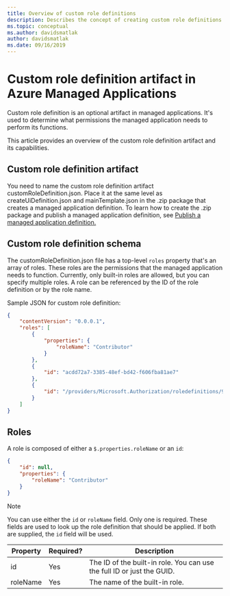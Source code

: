 ```yaml
---
title: Overview of custom role definitions
description: Describes the concept of creating custom role definitions for managed applications.
ms.topic: conceptual
ms.author: davidsmatlak
author: davidsmatlak
ms.date: 09/16/2019
---
```


# Custom role definition artifact in Azure Managed Applications

Custom role definition is an optional artifact in managed applications. It's used to determine what permissions the managed application needs to perform its functions.

This article provides an overview of the custom role definition artifact and its capabilities.

## Custom role definition artifact

You need to name the custom role definition artifact customRoleDefinition.json. Place it at the same level as createUiDefinition.json and mainTemplate.json in the .zip package that creates a managed application definition. To learn how to create the .zip package and publish a managed application definition, see [Publish a managed application definition.](publish-service-catalog-app.md)

## Custom role definition schema

The customRoleDefinition.json file has a top-level `roles` property that's an array of roles. These roles are the permissions that the managed application needs to function. Currently, only built-in roles are allowed, but you can specify multiple roles. A role can be referenced by the ID of the role definition or by the role name.

Sample JSON for custom role definition:

```json
{
    "contentVersion": "0.0.0.1",
    "roles": [
        {
            "properties": {
                "roleName": "Contributor"
            }
        },
        {
            "id": "acdd72a7-3385-48ef-bd42-f606fba81ae7"
        },
        {
            "id": "/providers/Microsoft.Authorization/roledefinitions/9980e02c-c2be-4d73-94e8-173b1dc7cf3c"
        }
    ]
}
```

## Roles

A role is composed of either a `$.properties.roleName` or an `id`:

```json
{
    "id": null,
    "properties": {
        "roleName": "Contributor"
    }
}
```

> [!NOTE]
> You can use either the `id` or `roleName` field. Only one is required. These fields are used to look up the role definition that should be applied. If both are supplied, the `id` field will be used.

|Property|Required?|Description|
|---------|---------|---------|
|id|Yes|The ID of the built-in role. You can use the full ID or just the GUID.|
|roleName|Yes|The name of the built-in role.|

